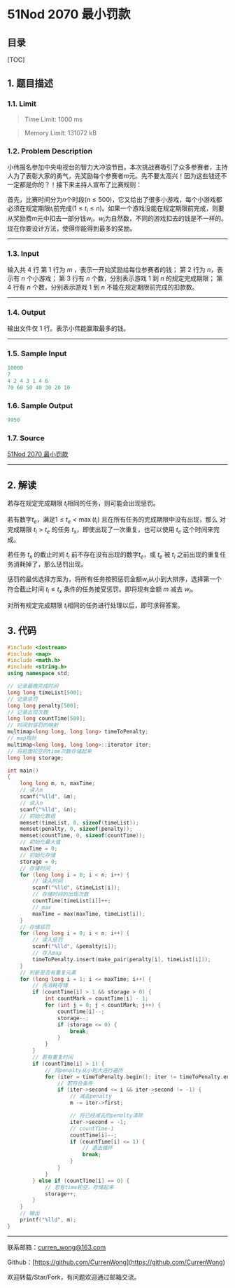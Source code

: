51Nod 2070 最小罚款
===

目录
---

[TOC]

## 1. 题目描述

### 1.1. Limit

>Time Limit: 1000 ms

>Memory Limit: 131072 kB

### 1.2. Problem Description

小伟报名参加中央电视台的智力大冲浪节目。本次挑战赛吸引了众多参赛者，主持人为了表彰大家的勇气，先奖励每个参赛者$m$元。先不要太高兴！因为这些钱还不一定都是你的？！接下来主持人宣布了比赛规则：

首先，比赛时间分为$n$个时段$(n≤500)$，它又给出了很多小游戏，每个小游戏都必须在规定期限$t_i$前完成$(1 \le t_i \le n)$。如果一个游戏没能在规定期限前完成，则要从奖励费$m$元中扣去一部分钱$w_i$，$w_i$为自然数，不同的游戏扣去的钱是不一样的。现在你要设计方法，使得你能得到最多的奖励。

---

### 1.3. Input

输入共 4 行
第 1 行为 $m$ ，表示一开始奖励给每位参赛者的钱；
第 2 行为 $n$，表示有 $n$ 个小游戏；
第 3 行有 $n$ 个数，分别表示游戏 1 到 $n$ 的规定完成期限；
第 4 行有 $n$ 个数，分别表示游戏 1 到 $n$ 不能在规定期限前完成的扣款数。

---

### 1.4. Output

输出文件仅 1 行。表示小伟能赢取最多的钱。

---

### 1.5. Sample Input

```cpp
10000
7
4 2 4 3 1 4 6
70 60 50 40 30 20 10
```

### 1.6. Sample Output

```cpp
9950
```

### 1.7. Source

[51Nod 2070 最小罚款](https://www.51nod.com/Challenge/Problem.html#problemId=2070)

---

## 2. 解读

若存在规定完成期限 $t_i$相同的任务，则可能会出现惩罚。

若有数字$t_e$，满足$1 \le t_e < \max(t_i)$ 且在所有任务的完成期限中没有出现，那么 对完成期限 $t_i > t_e$ 的任务 $t_x$，即使出现了一次重复，也可以使用 $t_e$ 这个时间来完成。

若任务 $t_x$ 的截止时间 $t_i$ 前不存在没有出现的数字$t_e$，或 $t_e$ 被 $t_i$ 之前出现的重复任务消耗掉了，那么惩罚出现。

惩罚的最优选择方案为，将所有任务按照惩罚金额$w_i$从小到大排序，选择第一个符合截止时间 $t_i \le t_x$ 条件的任务接受惩罚。即将现有金额 $m$ 减去 $w_i$。

对所有规定完成期限 $t_i$相同的任务进行处理以后，即可求得答案。

## 3. 代码

```cpp
#include <iostream>
#include <map>
#include <math.h>
#include <string.h>
using namespace std;

// 记录最晚完成时间
long long timeList[500];
// 记录惩罚
long long penalty[500];
// 记录出现次数
long long countTime[500];
// 时间到惩罚的映射
multimap<long long, long long> timeToPenalty;
// map指针
multimap<long long, long long>::iterator iter;
// 将前面轮空的time次数存储起来
long long storage;

int main()
{
    long long m, n, maxTime;
    // 读入m
    scanf("%lld", &m);
    // 读入n
    scanf("%lld", &n);
    // 初始化数组
    memset(timeList, 0, sizeof(timeList));
    memset(penalty, 0, sizeof(penalty));
    memset(countTime, 0, sizeof(countTime));
    // 初始化最大值
    maxTime = 0;
    // 初始化存储
    storage = 0;
    // 存储时间
    for (long long i = 0; i < n; i++) {
        // 读入时间
        scanf("%lld", &timeList[i]);
        // 存储时间的出现次数
        countTime[timeList[i]]++;
        // max
        maxTime = max(maxTime, timeList[i]);
    }
    // 存储惩罚
    for (long long i = 0; i < n; i++) {
        // 读入惩罚
        scanf("%lld", &penalty[i]);
        // 存入map
        timeToPenalty.insert(make_pair(penalty[i], timeList[i]));
    }
    // 判断是否有重复元素
    for (long long i = 1; i <= maxTime; i++) {
        // 先消耗存储
        if (countTime[i] > 1 && storage > 0) {
            int countMark = countTime[i] - 1;
            for (int j = 0; j < countMark; j++) {
                countTime[i]--;
                storage--;
                if (storage <= 0) {
                    break;
                }
            }
        }
        // 若有重复时间
        if (countTime[i] > 1) {
            // 将penalty从小到大进行遍历
            for (iter = timeToPenalty.begin(); iter != timeToPenalty.end(); iter++) {
                // 若符合条件
                if (iter->second <= i && iter->second != -1) {
                    // 减去penalty
                    m -= iter->first;

                    // 将已经减去的penalty清除
                    iter->second = -1;
                    // countTime-1
                    countTime[i]--;
                    if (countTime[i] <= 1) {
                        // 退出循环
                        break;
                    }
                }
            }
        } else if (countTime[i] == 0) {
            // 若有time轮空，存储起来
            storage++;
        }
    }
    // 输出
    printf("%lld", m);
}
```

---

联系邮箱：curren_wong@163.com

Github：[https://github.com/CurrenWong](https://github.com/CurrenWong)

欢迎转载/Star/Fork，有问题欢迎通过邮箱交流。

